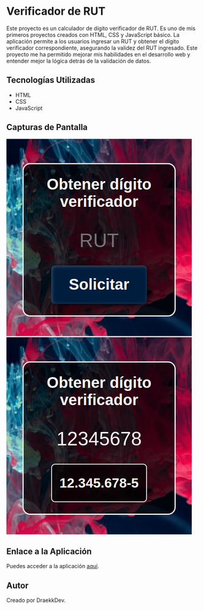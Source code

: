 # Verificador de RUT

Este proyecto es un calculador de dígito verificador de RUT. Es uno de mis primeros proyectos creados con HTML, CSS y JavaScript básico. La aplicación permite a los usuarios ingresar un RUT y obtener el dígito verificador correspondiente, asegurando la validez del RUT ingresado. Este proyecto me ha permitido mejorar mis habilidades en el desarrollo web y entender mejor la lógica detrás de la validación de datos.

## Tecnologías Utilizadas

- HTML
- CSS
- JavaScript

## Capturas de Pantalla

![Captura de Pantalla 1](./pictures/Captura%20desde%202024-12-18%2012-05-08.png)
![Captura de Pantalla 2](./pictures/Captura%20desde%202024-12-18%2012-05-31.png)

## Enlace a la Aplicación

Puedes acceder a la aplicación [aquí](https://draekk.github.io/verificador-rut/).

## Autor

Creado por DraekkDev.
